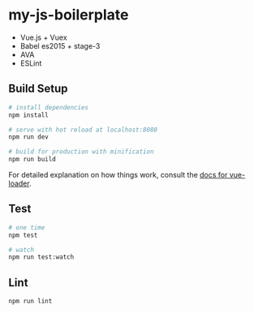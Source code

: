 # my-js-boilerplate

- Vue.js + Vuex
- Babel es2015 + stage-3
- AVA
- ESLint

## Build Setup

``` bash
# install dependencies
npm install

# serve with hot reload at localhost:8080
npm run dev

# build for production with minification
npm run build
```

For detailed explanation on how things work, consult the [docs for vue-loader](http://vuejs.github.io/vue-loader).

## Test
```bash
# one time
npm test

# watch
npm run test:watch
```

## Lint
```bash
npm run lint
```
